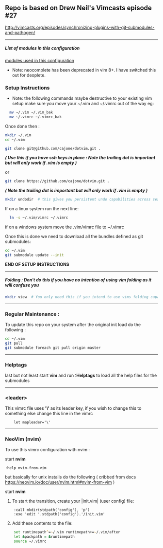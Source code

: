 ## Repo is based on Drew Neil's Vimcasts episode #27

http://vimcasts.org/episodes/synchronizing-plugins-with-git-submodules-and-pathogen/

---
##### List of modules in this configuration 
[modules used in this configuration](modules.md)

* Note: neocomplete has been deprecated in vim 8+.  I have switched this out for deoplete.


### Setup Instructions

* Note: the following commands maybe destructive to your existing vim setup make sure you move your
~/.vim and ~/.vimrc out of the way eg:

```zsh
  mv ~/.vim ~/.vim_bak
  mv ~/.vimrc ~/.vimrc_bak
```

Once done then :

```zsh
mkdir ~/.vim
cd ~/.vim
```

```zsh
git clone git@github.com/cajone/dotvim.git . 
```
<i><b>( Use this if you have ssh keys in place : Note the trailing dot is important but will only work if .vim is empty )</b></i>

or


```zsh
git clone https://github.com/cajone/dotvim.git . 
```

<i><b>( Note the trailing dot is important but will only work if .vim is empty )</b></i>

```zsh
mkdir undodir  # this gives you persistent undo capabilities across sessions
```

If on a linux system run the next line:


```zsh
  ln -s ~/.vim/vimrc ~/.vimrc
```

if on a windows system move the .vim/vimrc file to ~/.vimrc

Once this is done we need to download all the bundles defined as git submodules:

```zsh
cd ~/.vim
git submodule update --init
```

**END OF SETUP INSTRUCTIONS**

---


##### Folding : Don't do this if you have no intention of using vim folding as it will confuse you

```zsh
mkdir view  # You only need this if you intend to use vims folding capability
```

---

### Regular Maintenance : 


To update this repo on your system after the original init load do the following :

```zsh
cd ~/.vim
git pull
git submodule foreach git pull origin master
```
---

### Helptags
last but not least start <b>vim</b> and run <b>:Helptags</b> to load all the help files for the submodules

---

### \<leader\>
This vimrc file uses <b>'\\'</b>  as its leader key, if you wish to change this to something else change this line in the vimrc

```vim
    let mapleader='\'
```

---

### NeoVim (nvim)
To use this vimrc configuration with nvim :

start <b>nvim</b>

```vim
:help nvim-from-vim
```

but basically for unix installs do the following ( cribbed from docs https://neovim.io/doc/user/nvim.html#nvim-from-vim )

start <b>nvim</b>

1. To start the transition, create your |init.vim| (user config) file:

```vim
    :call mkdir(stdpath('config'), 'p')
    :exe 'edit '.stdpath('config').'/init.vim'
```

2. Add these contents to the file:

```zsh
    set runtimepath^=~/.vim runtimepath+=~/.vim/after
    let &packpath = &runtimepath
    source ~/.vimrc
```

